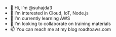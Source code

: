 - 👋 Hi, I’m @suhajda3
- 👀 I’m interested in Cloud, IoT, Node.js
- 🌱 I’m currently learning AWS
- 💞️ I’m looking to collaborate on training materials
- 📫 You can reach me at my blog roadtoaws.com

<!---
suhajda3/suhajda3 is a ✨ special ✨ repository because its `README.md` (this file) appears on your GitHub profile.
You can click the Preview link to take a look at your changes.
--->
